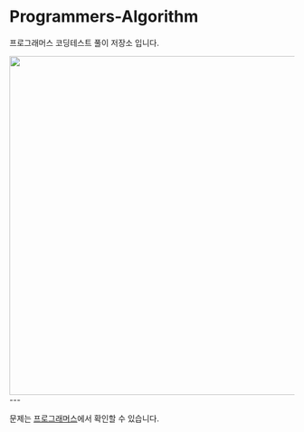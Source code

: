 # Programmers-Algorithm
프로그래머스 코딩테스트 풀이 저장소 입니다.

<img src="https://user-images.githubusercontent.com/106292833/173176426-598a64c1-43d8-46af-a6e9-f2f8298e9878.jpg" width="600"/>
---

문제는 [프로그래머스](https://programmers.co.kr/learn/challenges)에서 확인할 수 있습니다.


